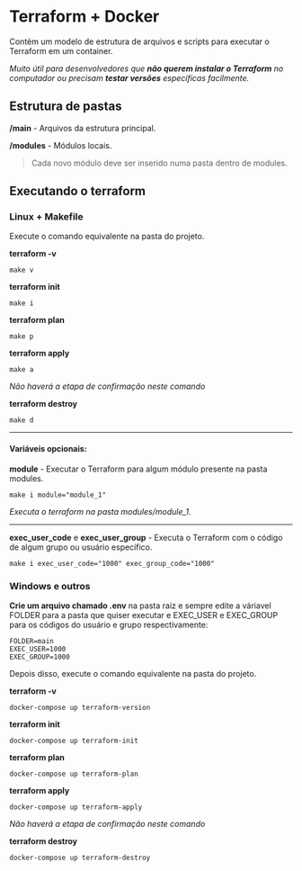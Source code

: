 # Terraform + Docker
Contém um modelo de estrutura de arquivos e scripts para executar o Terraform em um container. 

*Muito útil para desenvolvedores que **não querem instalar o Terraform** no computador ou precisam **testar versões** específicas facilmente.*

## Estrutura de pastas


**/main** - Arquivos da estrutura principal.

**/modules** - Módulos locais.

> Cada novo módulo deve ser inserido numa pasta dentro de modules.

## Executando o terraform

### Linux + Makefile

Execute o comando equivalente na pasta do projeto.

**terraform -v**

    make v

**terraform init**

    make i

**terraform plan**

    make p

**terraform apply**

    make a
*Não haverá a etapa de confirmação neste comando*

**terraform destroy**

    make d

---

#### Variáveis opcionais:

**module** - Executar o Terraform para algum módulo presente na pasta modules.

    make i module="module_1"
*Executa o terraform na pasta modules/module_1.*

---

**exec_user_code** e **exec_user_group** - Executa o Terraform com o código de algum grupo ou usuário específico.

    make i exec_user_code="1000" exec_group_code="1000"

### Windows e outros

**Crie um arquivo chamado .env** na pasta raiz e sempre edite a váriavel FOLDER para a pasta que quiser executar e EXEC_USER e EXEC_GROUP para os códigos do usuário e grupo respectivamente:

    FOLDER=main
    EXEC_USER=1000
    EXEC_GROUP=1000

Depois disso, execute o comando equivalente na pasta do projeto.

**terraform -v**

    docker-compose up terraform-version

**terraform init**

    docker-compose up terraform-init

**terraform plan**

    docker-compose up terraform-plan

**terraform apply**

    docker-compose up terraform-apply
*Não haverá a etapa de confirmação neste comando*

**terraform destroy**

    docker-compose up terraform-destroy